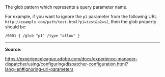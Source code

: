 The glob pattern which represents a query parameter name.

For example, if you want to ignore the `p1` parameter from the following URL `http://example.com/path/test.html?p1=test&p2=v2`, then the glob property should be:

```
/0001 { /glob "p1" /type "allow" }
```

---

**Source:**

https://experienceleague.adobe.com/docs/experience-manager-dispatcher/using/configuring/dispatcher-configuration.html?lang=en#ignoring-url-parameters
